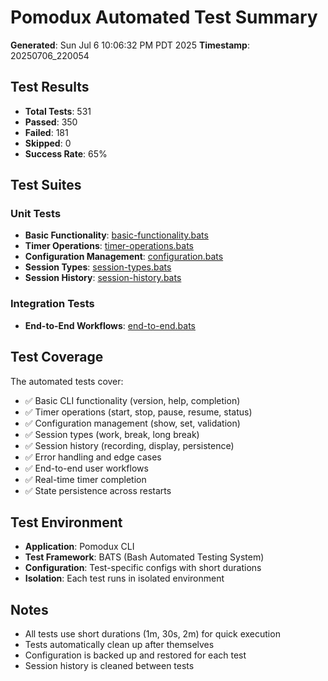 # Pomodux Automated Test Summary

**Generated**: Sun Jul  6 10:06:32 PM PDT 2025
**Timestamp**: 20250706_220054

## Test Results

- **Total Tests**: 531
- **Passed**: 350
- **Failed**: 181
- **Skipped**: 0
- **Success Rate**: 65%

## Test Suites

### Unit Tests
- **Basic Functionality**: [basic-functionality.bats](/home/ritchie/workspace/pomodux/tests/reports/basic-functionality-20250706_220054.tap)
- **Timer Operations**: [timer-operations.bats](/home/ritchie/workspace/pomodux/tests/reports/timer-operations-20250706_220054.tap)
- **Configuration Management**: [configuration.bats](/home/ritchie/workspace/pomodux/tests/reports/configuration-20250706_220054.tap)
- **Session Types**: [session-types.bats](/home/ritchie/workspace/pomodux/tests/reports/session-types-20250706_220054.tap)
- **Session History**: [session-history.bats](/home/ritchie/workspace/pomodux/tests/reports/session-history-20250706_220054.tap)

### Integration Tests
- **End-to-End Workflows**: [end-to-end.bats](/home/ritchie/workspace/pomodux/tests/reports/end-to-end-20250706_220054.tap)

## Test Coverage

The automated tests cover:

- ✅ Basic CLI functionality (version, help, completion)
- ✅ Timer operations (start, stop, pause, resume, status)
- ✅ Configuration management (show, set, validation)
- ✅ Session types (work, break, long break)
- ✅ Session history (recording, display, persistence)
- ✅ Error handling and edge cases
- ✅ End-to-end user workflows
- ✅ Real-time timer completion
- ✅ State persistence across restarts

## Test Environment

- **Application**: Pomodux CLI
- **Test Framework**: BATS (Bash Automated Testing System)
- **Configuration**: Test-specific configs with short durations
- **Isolation**: Each test runs in isolated environment

## Notes

- All tests use short durations (1m, 30s, 2m) for quick execution
- Tests automatically clean up after themselves
- Configuration is backed up and restored for each test
- Session history is cleaned between tests

